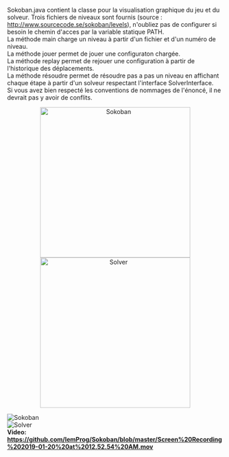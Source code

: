 Sokoban.java contient la classe pour la visualisation graphique du jeu et du solveur.
Trois fichiers de niveaux sont fournis (source : http://www.sourcecode.se/sokoban/levels), n'oubliez pas de configurer si besoin le chemin d'acces par la variable statique PATH.
</br>
La méthode main charge un niveau à partir d'un fichier et d'un numéro de niveau.</br>
La méthode jouer permet de jouer une configuraton chargée.</br>
La méthode replay permet de rejouer une configuration à partir de l'historique des déplacements.</br>
La méthode résoudre permet de résoudre pas a pas un niveau en affichant chaque étape à partir d'un solveur respectant l'interface SolverInterface.</br>
Si vous avez bien respecté les conventions de nommages de l'énoncé, il ne devrait pas y avoir de conflits.</br>


<p align="center">
  <img src="https://github.com/IemProg/Sokoban/blob/master/Screen%20Shot%202019-01-20%20at%2012.43.08%20AM.png" width="350" title="Sokoban">
  <img src="https://github.com/IemProg/Sokoban/blob/master/Screen%20Shot%202019-01-20%20at%2012.52.00%20AM.png" width="350" title="Solver">
</p>


![Sokoban]()
</br>
![Solver]()
</br>
<b>Video: https://github.com/IemProg/Sokoban/blob/master/Screen%20Recording%202019-01-20%20at%2012.52.54%20AM.mov </b>
</br> 

